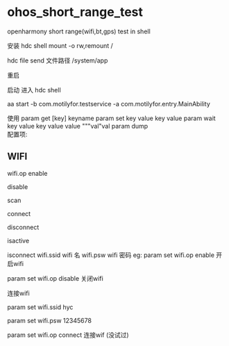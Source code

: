 # ohos_short_range_test
 openharmony short range(wifi,bt,gps) test in shell

安装
hdc shell mount -o rw,remount /

hdc file send 文件路径 /system/app

重启

启动
进入 hdc shell

aa start -b com.motilyfor.testservice -a com.motilyfor.entry.MainAbility

使用
param get [key]	keyname
param set key value	key value
param wait key value	key value value """val"val
param dump	
配置项:
## WIFI

wifi.op	enable

disable

scan

connect

disconnect

isactive

isconnect
wifi.ssid	wifi 名
wifi.psw	wifi 密码
eg: param set wifi.op enable 开启wifi

param set wifi.op disable 关闭wifi

连接wifi 

param set wifi.ssid hyc

param set wifi.psw 12345678

param set wifi.op connect 连接wif (没试过)
